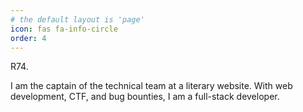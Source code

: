 ```yaml
---
# the default layout is 'page'
icon: fas fa-info-circle
order: 4
---
```

R74.

I am the captain of the technical team at a literary website.
With web development, CTF, and bug bounties, I am a full-stack developer.
